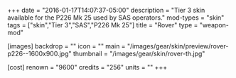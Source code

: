 +++
date = "2016-01-17T14:07:37-05:00"
description = "Tier 3 skin available for the P226 Mk 25 used by SAS operators."
mod-types = "skin"
tags = ["skin","Tier 3","SAS","P226 Mk 25"]
title = "Rover"
type = "weapon-mod"

[images]
  backdrop = ""
  icon = ""
  main = "/images/gear/skin/preview/rover-p226--1600x900.jpg"
  thumbnail = "/images/gear/skin/rover-th.jpg"

[cost]
  renown = "9600"
  credits = "256"
  units = ""
+++
